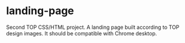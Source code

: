 # landing-page
Second TOP CSS/HTML project. A landing page built according to TOP design images. It should be compatible with Chrome desktop.
